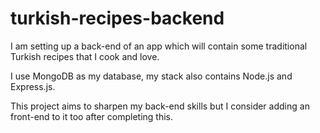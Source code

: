 # turkish-recipes-backend

I am setting up a back-end of an app which will contain some traditional Turkish recipes that I cook and love.

I use MongoDB as my database, my stack also contains Node.js and Express.js.

This project aims to sharpen my back-end skills but I consider adding an front-end to it too after completing this.
